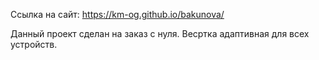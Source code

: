 Ссылка на сайт:
https://km-og.github.io/bakunova/

Данный проект сделан на заказ с нуля. Весртка адаптивная для всех устройств.
